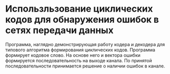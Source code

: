 # Использльзование циклических кодов для обнаружения ошибок в сетях передачи данных
Программа, наглядно демонстрирующая работу
кодера и декодера для типового алгоритма формирования циклических
кодов. Программа формирует кодовое слово. На основе него и вектора
ошибки формируется последовательность на выходе канала. По принятой
последовательности принимается решение о наличии ошибок в канале.
